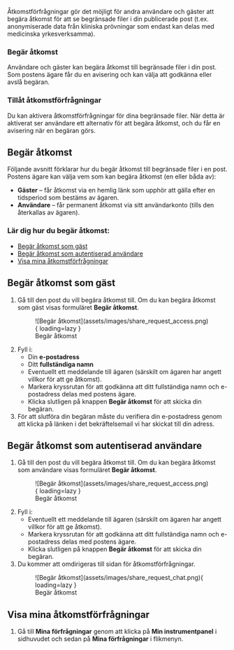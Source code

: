 Åtkomstförfrågningar gör det möjligt för andra användare och gäster att begära åtkomst för att se begränsade filer i din publicerade post (t.ex. anonymiserade data från kliniska prövningar som endast kan delas med medicinska yrkesverksamma).

### Begär åtkomst

Användare och gäster kan begära åtkomst till begränsade filer i din post. Som postens ägare får du en avisering och kan välja att godkänna eller avslå begäran.

### Tillåt åtkomstförfrågningar

Du kan aktivera åtkomstförfrågningar för dina begränsade filer. När detta är aktiverat ser användare ett alternativ för att begära åtkomst, och du får en avisering när en begäran görs.

## Begär åtkomst

Följande avsnitt förklarar hur du begär åtkomst till begränsade filer i en post. Postens ägare kan välja vem som kan begära åtkomst (en eller båda av):

- **Gäster** – får åtkomst via en hemlig länk som upphör att gälla efter en tidsperiod som bestäms av ägaren.
- **Användare** – får permanent åtkomst via sitt användarkonto (tills den återkallas av ägaren).

### Lär dig hur du begär åtkomst:

- [Begär åtkomst som gäst](#begär-åtkomst-som-gäst)
- [Begär åtkomst som autentiserad användare](#begär-åtkomst-som-autentiserad-användare)
- [Visa mina åtkomstförfrågningar](#visa-mina-åtkomstförfrågningar)

## Begär åtkomst som gäst

1. Gå till den post du vill begära åtkomst till. Om du kan begära åtkomst som gäst visas formuläret **Begär åtkomst**.
      <figure markdown="span">
      ![Begär åtkomst](assets/images/share_request_access.png){ loading=lazy }
      <figcaption>Begär åtkomst</figcaption>
      </figure>
2. Fyll i:
   - Din **e-postadress**
   - Ditt **fullständiga namn**
   - Eventuellt ett meddelande till ägaren (särskilt om ägaren har angett villkor för att ge åtkomst).
   - Markera kryssrutan för att godkänna att ditt fullständiga namn och e-postadress delas med postens ägare.
   - Klicka slutligen på knappen **Begär åtkomst** för att skicka din begäran.
3. För att slutföra din begäran måste du verifiera din e-postadress genom att klicka på länken i det bekräftelsemail vi har skickat till din adress.

## Begär åtkomst som autentiserad användare

1. Gå till den post du vill begära åtkomst till. Om du kan begära åtkomst som användare visas formuläret **Begär åtkomst**.
      <figure markdown="span">
      ![Begär åtkomst](assets/images/share_request_access.png){ loading=lazy }
      <figcaption>Begär åtkomst</figcaption>
      </figure>
2. Fyll i:
   - Eventuellt ett meddelande till ägaren (särskilt om ägaren har angett villkor för att ge åtkomst).
   - Markera kryssrutan för att godkänna att ditt fullständiga namn och e-postadress delas med postens ägare.
   - Klicka slutligen på knappen **Begär åtkomst** för att skicka din begäran.
3. Du kommer att omdirigeras till sidan för åtkomstförfrågningar.
      <figure markdown="span">
      ![Begär åtkomst](assets/images/share_request_chat.png){ loading=lazy }
      <figcaption>Begär åtkomst</figcaption>
      </figure>

## Visa mina åtkomstförfrågningar

1. Gå till **Mina förfrågningar** genom att klicka på **Min instrumentpanel** i sidhuvudet och sedan på **Mina förfrågningar** i flikmenyn.
